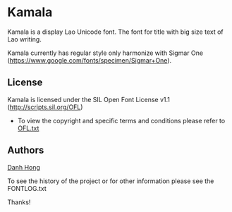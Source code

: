 ﻿Kamala
======================


Kamala is a display Lao Unicode font. The font for title with big size text of Lao writing.

Kamala currently has regular style only harmonize with Sigmar One (<https://www.google.com/fonts/specimen/Sigmar+One>).

## License


Kamala is licensed under the SIL Open Font License v1.1 (<http://scripts.sil.org/OFL>)


- To view the copyright and specific terms and conditions please refer to [OFL.txt](https://github.com/khmertype/Kamala/blob/master/OFL.txt)




## Authors

[Danh Hong](http://www.khmertype.org)

To see the history of the project or for other information please see the FONTLOG.txt 



Thanks!
